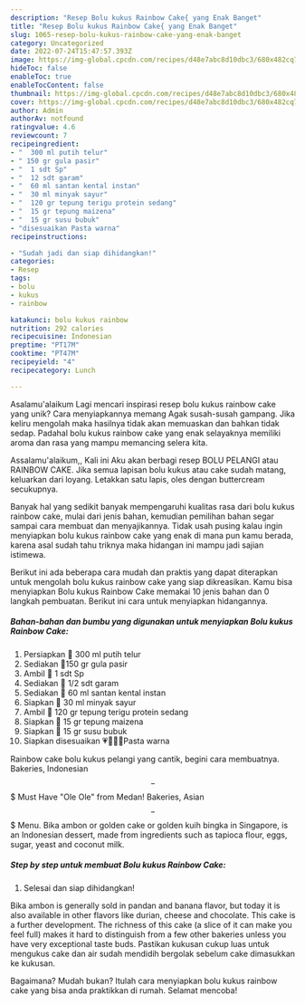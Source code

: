 ```yaml
---
description: "Resep Bolu kukus Rainbow Cake{ yang Enak Banget"
title: "Resep Bolu kukus Rainbow Cake{ yang Enak Banget"
slug: 1065-resep-bolu-kukus-rainbow-cake-yang-enak-banget
category: Uncategorized
date: 2022-07-24T15:47:57.393Z
image: https://img-global.cpcdn.com/recipes/d48e7abc8d10dbc3/680x482cq70/bolu-kukus-rainbow-cake-foto-resep-utama.jpg
hideToc: false
enableToc: true
enableTocContent: false
thumbnail: https://img-global.cpcdn.com/recipes/d48e7abc8d10dbc3/680x482cq70/bolu-kukus-rainbow-cake-foto-resep-utama.jpg
cover: https://img-global.cpcdn.com/recipes/d48e7abc8d10dbc3/680x482cq70/bolu-kukus-rainbow-cake-foto-resep-utama.jpg
author: Admin
authorAv: notfound
ratingvalue: 4.6
reviewcount: 7
recipeingredient:
- "  300 ml putih telur"
- " 150 gr gula pasir"
- "  1 sdt Sp"
- "  12 sdt garam"
- "  60 ml santan kental instan"
- "  30 ml minyak sayur"
- "  120 gr tepung terigu protein sedang"
- "  15 gr tepung maizena"
- "  15 gr susu bubuk"
- "disesuaikan Pasta warna"
recipeinstructions:

- "Sudah jadi dan siap dihidangkan!"
categories:
- Resep
tags:
- bolu
- kukus
- rainbow

katakunci: bolu kukus rainbow 
nutrition: 292 calories
recipecuisine: Indonesian
preptime: "PT17M"
cooktime: "PT47M"
recipeyield: "4"
recipecategory: Lunch

---
```



Asalamu'alaikum Lagi mencari inspirasi resep bolu kukus rainbow cake yang unik? Cara menyiapkannya memang Agak susah-susah gampang. Jika keliru mengolah maka hasilnya tidak akan memuaskan dan bahkan tidak sedap. Padahal bolu kukus rainbow cake yang enak selayaknya memiliki aroma dan rasa yang mampu memancing selera kita.


Assalamu&#39;alaikum,, Kali ini Aku akan berbagi resep BOLU PELANGI atau RAINBOW CAKE. Jika semua lapisan bolu kukus atau cake sudah matang, keluarkan dari loyang. Letakkan satu lapis, oles dengan buttercream secukupnya.

Banyak hal yang sedikit banyak mempengaruhi kualitas rasa dari bolu kukus rainbow cake, mulai dari jenis bahan, kemudian pemilihan bahan segar sampai cara membuat dan menyajikannya. Tidak usah pusing kalau ingin menyiapkan bolu kukus rainbow cake yang enak di mana pun kamu berada, karena asal sudah tahu triknya maka hidangan ini mampu jadi sajian istimewa.


Berikut ini ada beberapa cara mudah dan praktis yang dapat diterapkan untuk mengolah bolu kukus rainbow cake yang siap dikreasikan. Kamu bisa menyiapkan Bolu kukus Rainbow Cake memakai 10 jenis bahan dan 0 langkah pembuatan. Berikut ini cara untuk menyiapkan hidangannya.

<!--inarticleads1-->

##### Bahan-bahan dan bumbu yang digunakan untuk menyiapkan Bolu kukus Rainbow Cake:

1. Persiapkan  🥚 300 ml putih telur
1. Sediakan  🍭150 gr gula pasir
1. Ambil  🥣 1 sdt Sp
1. Sediakan  🧂 1/2 sdt garam
1. Sediakan  🥥 60 ml santan kental instan
1. Siapkan  🥣 30 ml minyak sayur
1. Ambil  🌾 120 gr tepung terigu protein sedang
1. Siapkan  🌽 15 gr tepung maizena
1. Siapkan  🥣 15 gr susu bubuk
1. Siapkan disesuaikan 💗💛💚💙Pasta warna


Rainbow cake bolu kukus pelangi yang cantik, begini cara membuatnya. Bakeries, Indonesian $$ - $$$ Must Have &#34;Ole Ole&#34; from Medan! Bakeries, Asian $$ - $$$ Menu. Bika ambon or golden cake or golden kuih bingka in Singapore, is an Indonesian dessert, made from ingredients such as tapioca flour, eggs, sugar, yeast and coconut milk. 

<!--inarticleads2-->

##### Step by step untuk membuat Bolu kukus Rainbow Cake:


1. Selesai dan siap dihidangkan!

Bika ambon is generally sold in pandan and banana flavor, but today it is also available in other flavors like durian, cheese and chocolate. This cake is a further development. The richness of this cake (a slice of it can make you feel full) makes it hard to distinguish from a few other bakeries unless you have very exceptional taste buds. Pastikan kukusan cukup luas untuk mengukus cake dan air sudah mendidih bergolak sebelum cake dimasukkan ke kukusan. 

Bagaimana? Mudah bukan? Itulah cara menyiapkan bolu kukus rainbow cake yang bisa anda praktikkan di rumah. Selamat mencoba!
